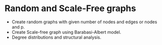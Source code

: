 # Random and Scale-Free graphs

- Create random graphs with given number of nodes and edges or nodes and p.
- Create Scale-free graph using Barabasi-Albert model.
- Degree distributions and structural analysis.
